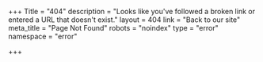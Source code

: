 +++
Title = "404"
description = "Looks like you've followed a broken link or entered a URL that doesn't exist."
layout = 404
link = "Back to our site"
meta_title = "Page Not Found"
robots = "noindex"
type = "error"
namespace = "error"

+++
